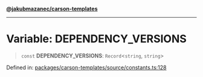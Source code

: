 [**@jakubmazanec/carson-templates**](../README.md)

---

# Variable: DEPENDENCY_VERSIONS

> `const` **DEPENDENCY_VERSIONS**: `Record`\<`string`, `string`\>

Defined in:
[packages/carson-templates/source/constants.ts:128](https://github.com/jakubmazanec/tools/blob/b189bd808f93a39eacbf7e401a82a754c5ce3b63/packages/carson-templates/source/constants.ts#L128)
